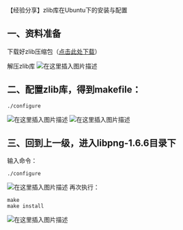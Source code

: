 【经验分享】zlib库在Ubuntu下的安装与配置
## 一、资料准备

下载好zlib压缩包（[点击此处下载](https://download.csdn.net/download/qq_56914146/85151466)）

解压zlib库
![在这里插入图片描述](https://img-blog.csdnimg.cn/463ada1fcdc94aeb85c7e7a49b3327b1.png?x-oss-process=image/watermark,type_d3F5LXplbmhlaQ,shadow_50,text_Q1NETiBA5Lul5pS-Xw==,size_20,color_FFFFFF,t_70,g_se,x_16)

## 二、配置zlib库，得到makefile：
```
./configure
```
![在这里插入图片描述](https://img-blog.csdnimg.cn/b7e38d4071714e4d86feb58f6e1422c8.png?x-oss-process=image/watermark,type_d3F5LXplbmhlaQ,shadow_50,text_Q1NETiBA5Lul5pS-Xw==,size_20,color_FFFFFF,t_70,g_se,x_16)
![在这里插入图片描述](https://img-blog.csdnimg.cn/4a3da23c07624f75acab1d0a1a81d31a.png?x-oss-process=image/watermark,type_d3F5LXplbmhlaQ,shadow_50,text_Q1NETiBA5Lul5pS-Xw==,size_20,color_FFFFFF,t_70,g_se,x_16)
## 三、回到上一级，进入libpng-1.6.6目录下
输入命令：

	./configure


![在这里插入图片描述](https://img-blog.csdnimg.cn/36b1e2cc4bdb42019d127e711fcd7ca7.png?x-oss-process=image/watermark,type_d3F5LXplbmhlaQ,shadow_50,text_Q1NETiBA5Lul5pS-Xw==,size_20,color_FFFFFF,t_70,g_se,x_16)
再次执行：
```
make
make install
```
![在这里插入图片描述](https://img-blog.csdnimg.cn/659e6a1a2af3433c82ae907b91ea178e.png?x-oss-process=image/watermark,type_d3F5LXplbmhlaQ,shadow_50,text_Q1NETiBA5Lul5pS-Xw==,size_20,color_FFFFFF,t_70,g_se,x_16)
